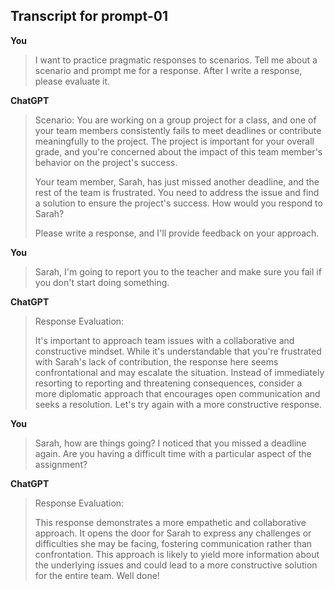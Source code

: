 ## Transcript for prompt-01

**You**

> I want to practice pragmatic responses to scenarios. Tell me about a scenario and prompt me for a response. After I write a response, please evaluate it.

**ChatGPT**

> Scenario: You are working on a group project for a class, and one of your team members consistently fails to meet deadlines or contribute meaningfully to the project. The project is important for your overall grade, and you're concerned about the impact of this team member's behavior on the project's success.
> 
> Your team member, Sarah, has just missed another deadline, and the rest of the team is frustrated. You need to address the issue and find a solution to ensure the project's success. How would you respond to Sarah?
> 
> Please write a response, and I'll provide feedback on your approach.


**You**

> Sarah, I'm going to report you to the teacher and make sure you fail if you don't start doing something.

**ChatGPT**

> Response Evaluation:
> 
> It's important to approach team issues with a collaborative and constructive mindset. While it's understandable that you're frustrated with Sarah's lack of contribution, the response here seems confrontational and may escalate the situation. Instead of immediately resorting to reporting and threatening consequences, consider a more diplomatic approach that encourages open communication and seeks a resolution. Let's try again with a more constructive response.

**You**

> Sarah, how are things going? I noticed that you missed a deadline again. Are you having a difficult time with a particular aspect of the assignment?

**ChatGPT**

> Response Evaluation:
> 
> This response demonstrates a more empathetic and collaborative approach. It opens the door for Sarah to express any challenges or difficulties she may be facing, fostering communication rather than confrontation. This approach is likely to yield more information about the underlying issues and could lead to a more constructive solution for the entire team. Well done!
